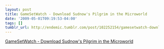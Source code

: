 ```yaml
---
layout: post
title: GameSetWatch - Download Sudnow's Pilgrim in the Microworld
date: '2009-05-01T09:19:53-04:00'
tags: []
tumblr_url: http://endemic.tumblr.com/post/102252154/gamesetwatch-download-sudnows-pilgrim-in-the
---
```

[GameSetWatch - Download Sudnow's Pilgrim in the Microworld](http://www.gamesetwatch.com/2009/04/download_sudnows_pilgrim_in_th.php)  
